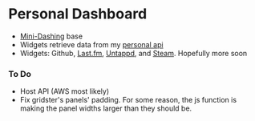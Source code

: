 # Personal Dashboard

- [Mini-Dashing](https://github.com/pushmatrix/mini-dashing) base
- Widgets retrieve data from my [personal api](https://github.com/lukemiles/api.me)
- Widgets: Github, [Last.fm](http://www.last.fm/), [Untappd](https://untappd.com/), and [Steam](http://store.steampowered.com/). Hopefully more soon

### To Do

- Host API (AWS most likely)
- Fix gridster's panels' padding. For some reason, the js function is making the panel widths larger than they should be.
